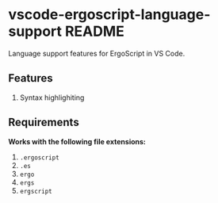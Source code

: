 # vscode-ergoscript-language-support README

Language support features for ErgoScript in VS Code.

## Features

1. Syntax highlighiting

## Requirements

**Works with the following file extensions:**

1. `.ergoscript`
2. `.es`
3. `ergo`
4. `ergs`
5. `ergscript`




